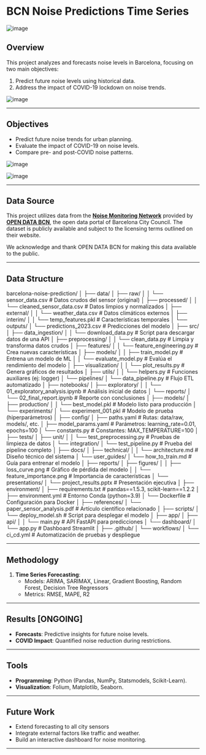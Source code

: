 # BCN Noise Predictions Time Series
![image](https://github.com/user-attachments/assets/b833be16-b936-4133-a35f-fc082f52df1f)

## Overview

This project analyzes and forecasts noise levels in Barcelona, focusing on two main objectives:

   1. Predict future noise levels using historical data.
   2. Address the impact of COVID-19 lockdown on noise trends.
     
![image](https://github.com/user-attachments/assets/0bb6c886-3ebd-4205-a828-84005ac59333)

---

## Objectives

- Predict future noise trends for urban planning.
- Evaluate the impact of COVID-19 on noise levels.
- Compare pre- and post-COVID noise patterns.

![image](https://github.com/user-attachments/assets/d60656c2-34c5-4312-8e2b-05163c169e7e)

![image](https://github.com/user-attachments/assets/3d5b70ac-ebb1-441a-8cb6-d317e3c5c141)

---

## Data Source

This project utilizes data from the **[Noise Monitoring Network](https://opendata-ajuntament.barcelona.cat/data/en/dataset/xarxasoroll-equipsmonitor-dades)** provided by **[OPEN DATA BCN](https://opendata-ajuntament.barcelona.cat/en/)**, the open data portal of Barcelona City Council. The dataset is publicly available and subject to the licensing terms outlined on their website.

We acknowledge and thank OPEN DATA BCN for making this data available to the public.

---

## Data Structure
barcelona-noise-prediction/
│
├── data/
│   ├── raw/
│   │   └── sensor_data.csv             # Datos crudos del sensor (original)
│   ├── processed/
│   │   └── cleaned_sensor_data.csv      # Datos limpios y normalizados
│   ├── external/
│   │   └── weather_data.csv             # Datos climáticos externos
│   ├── interim/
│   │   └── temp_features.pkl           # Características temporales
│   └── outputs/
│       └── predictions_2023.csv         # Predicciones del modelo
│
├── src/
│   ├── data_ingestion/
│   │   └── download_data.py             # Script para descargar datos de una API
│   ├── preprocessing/
│   │   └── clean_data.py                # Limpia y transforma datos crudos
│   ├── features/
│   │   └── feature_engineering.py       # Crea nuevas características
│   ├── models/
│   │   ├── train_model.py               # Entrena un modelo de ML
│   │   └── evaluate_model.py            # Evalúa el rendimiento del modelo
│   ├── visualization/
│   │   └── plot_results.py              # Genera gráficos de resultados
│   ├── utils/
│   │   └── helpers.py                   # Funciones auxiliares (ej: logger)
│   └── pipelines/
│       └── data_pipeline.py             # Flujo ETL automatizado
│
├── notebooks/
│   ├── exploratory/
│   │   └── 01_exploratory_analysis.ipynb  # Análisis inicial de datos
│   └── reports/
│       └── 02_final_report.ipynb          # Reporte con conclusiones
│
├── models/
│   ├── production/
│   │   └── best_model.pkl               # Modelo listo para producción
│   └── experiments/
│       └── experiment_001.pkl           # Modelo de prueba (hiperparámetros)
│
├── config/
│   ├── paths.yaml                       # Rutas: data/raw, models/, etc.
│   ├── model_params.yaml                # Parámetros: learning_rate=0.01, epochs=100
│   └── constants.py                     # Constantes: MAX_TEMPERATURE=100
│
├── tests/
│   ├── unit/
│   │   └── test_preprocessing.py        # Pruebas de limpieza de datos
│   └── integration/
│       └── test_pipeline.py             # Prueba del pipeline completo
│
├── docs/
│   ├── technical/
│   │   └── architecture.md              # Diseño técnico del sistema
│   └── user_guides/
│       └── how_to_train.md              # Guía para entrenar el modelo
│
├── reports/
│   ├── figures/
│   │   ├── loss_curve.png               # Gráfico de pérdida del modelo
│   │   └── feature_importance.png       # Importancia de características
│   └── presentations/
│       └── project_results.pptx         # Presentación ejecutiva
│
├── environment/
│   ├── requirements.txt                 # pandas==1.5.3, scikit-learn==1.2.2
│   ├── environment.yml                  # Entorno Conda (python=3.9)
│   └── Dockerfile                       # Configuración para Docker
│
├── references/
│   └── paper_sensor_analysis.pdf        # Artículo científico relacionado
│
├── scripts/
│   └── deploy_model.sh                  # Script para desplegar el modelo
│
├── app/
│   ├── api/
│   │   └── main.py                      # API FastAPI para predicciones
│   └── dashboard/
│       └── app.py                       # Dashboard Streamlit
│
├── .github/
│   └── workflows/
│       └── ci_cd.yml                    # Automatización de pruebas y despliegue

---

## Methodology

1. **Time Series Forecasting**:
   - Models: ARIMA, SARIMAX, Linear, Gradient Boosting, Random Forest, Decision Tree Regressors
   - Metrics: RMSE, MAPE, R2

---

## Results [ONGOING]

- **Forecasts**: Predictive insights for future noise levels.
- **COVID Impact**: Quantified noise reduction during restrictions.

---

## Tools

- **Programming**: Python (Pandas, NumPy, Statsmodels, Scikit-Learn).
- **Visualization**: Folium, Matplotlib, Seaborn.

---

## Future Work

- Extend forecasting to all city sensors
- Integrate external factors like traffic and weather.
- Build an interactive dashboard for noise monitoring.

---

